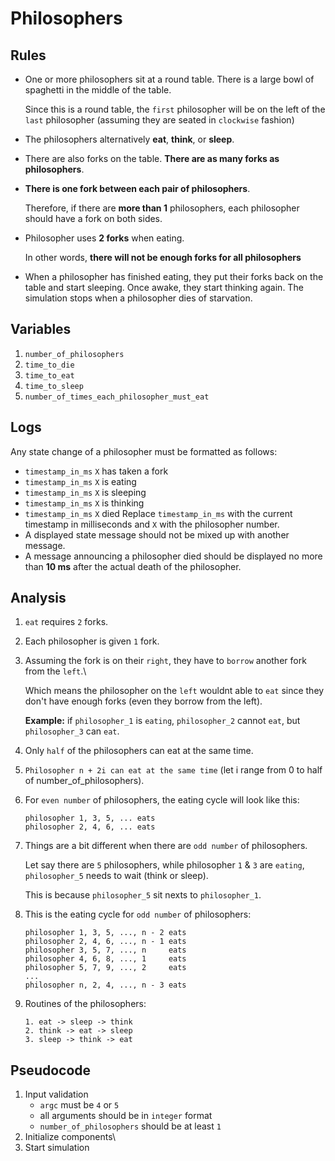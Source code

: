 # Philosophers
## Rules
- One or more philosophers sit at a round table. There is a large bowl of spaghetti in the middle of the table.

  Since this is a round table, the `first` philosopher will be on the left of the `last` philosopher (assuming they are seated in `clockwise` fashion)
- The philosophers alternatively **eat**, **think**, or **sleep**.
- There are also forks on the table. **There are as many forks as philosophers**.
- **There is one fork between each pair of philosophers**.

  Therefore, if there are **more than 1** philosophers, each philosopher should have a fork on both sides.
- Philosopher uses **2 forks** when eating.

  In other words, **there will not be enough forks for all philosophers**
- When a philosopher has finished eating, they put their forks back on the table and
start sleeping. Once awake, they start thinking again. The simulation stops when
a philosopher dies of starvation.

## Variables
1. `number_of_philosophers`
2. `time_to_die`
3. `time_to_eat`
4. `time_to_sleep`
5. `number_of_times_each_philosopher_must_eat`

## Logs
Any state change of a philosopher must be formatted as follows:
- `timestamp_in_ms` `X` has taken a fork
- `timestamp_in_ms` `X` is eating
- `timestamp_in_ms` `X` is sleeping
- `timestamp_in_ms` `X` is thinking
- `timestamp_in_ms` `X` died
Replace `timestamp_in_ms` with the current timestamp in milliseconds
and `X` with the philosopher number.
- A displayed state message should not be mixed up with another message.
- A message announcing a philosopher died should be displayed no more than **10 ms**
after the actual death of the philosopher.

## Analysis
1. `eat` requires `2` forks.
2. Each philosopher is given `1` fork.
3. Assuming the fork is on their `right`, they have to `borrow` another fork from the `left`.\

	Which means the philosopher on the `left` wouldnt able to `eat` since they don't have enough forks (even they borrow from the left).

	**Example:** if `philosopher_1` is `eating`, `philosopher_2` cannot `eat`, but `philosopher_3` can `eat`.

4. Only `half` of the philosophers can eat at the same time.
5. `Philosopher n + 2i can eat at the same time` (let i range from 0 to half of  number_of_philosophers).
6. For `even number` of philosophers, the eating cycle will look like this:
   ```
   philosopher 1, 3, 5, ... eats
   philosopher 2, 4, 6, ... eats
   ```

7. Things are a bit different when there are `odd number` of philosophers.

	Let say there are `5` philosophers, while philosopher `1` & `3` are `eating`,
	`philosopher_5` needs to wait (think or sleep).

	This is because `philosopher_5` sit nexts to `philosopher_1`.

8. This is the eating cycle for `odd number` of philosophers:
   ```
   philosopher 1, 3, 5, ..., n - 2 eats
   philosopher 2, 4, 6, ..., n - 1 eats
   philosopher 3, 5, 7, ..., n     eats
   philosopher 4, 6, 8, ..., 1     eats
   philosopher 5, 7, 9, ..., 2     eats
   ...
   philosopher n, 2, 4, ..., n - 3 eats
   ```

9. Routines of the philosophers:
    ```
	1. eat -> sleep -> think
	2. think -> eat -> sleep
	3. sleep -> think -> eat
	```

## Pseudocode
1. Input validation
   - `argc` must be `4` or `5`
   - all arguments should be in `integer` format
   - `number_of_philosophers` should be at least `1`
2. Initialize components\
3. Start simulation